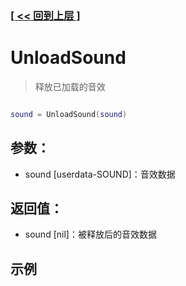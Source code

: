 ### [[ << 回到上层 ]](index.md)

# UnloadSound

> 释放已加载的音效

```lua

sound = UnloadSound(sound)

```

## 参数：

+ sound [userdata-SOUND]：音效数据

## 返回值：

+ sound [nil]：被释放后的音效数据

## 示例

```lua

```